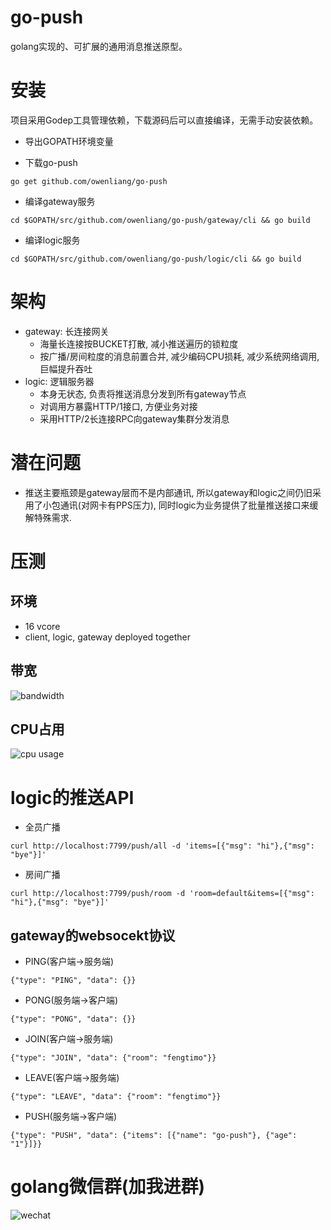 # go-push

golang实现的、可扩展的通用消息推送原型。

# 安装

项目采用Godep工具管理依赖，下载源码后可以直接编译，无需手动安装依赖。

* 导出GOPATH环境变量

* 下载go-push

```
go get github.com/owenliang/go-push
```

* 编译gateway服务

```
cd $GOPATH/src/github.com/owenliang/go-push/gateway/cli && go build
```

* 编译logic服务

```
cd $GOPATH/src/github.com/owenliang/go-push/logic/cli && go build
```

# 架构

* gateway: 长连接网关
    * 海量长连接按BUCKET打散, 减小推送遍历的锁粒度
    * 按广播/房间粒度的消息前置合并, 减少编码CPU损耗, 减少系统网络调用, 巨幅提升吞吐
* logic: 逻辑服务器
    * 本身无状态, 负责将推送消息分发到所有gateway节点
    * 对调用方暴露HTTP/1接口, 方便业务对接
    * 采用HTTP/2长连接RPC向gateway集群分发消息

# 潜在问题

* 推送主要瓶颈是gateway层而不是内部通讯, 所以gateway和logic之间仍旧采用了小包通讯(对网卡有PPS压力), 同时logic为业务提供了批量推送接口来缓解特殊需求.

# 压测

## 环境

* 16 vcore
* client, logic, gateway deployed together

## 带宽

![bandwidth](https://github.com/owenliang/go-push/blob/master/bandwidth.png?raw=true)

## CPU占用

![cpu usage](https://github.com/owenliang/go-push/blob/master/cpu.png?raw=true)

# logic的推送API

* 全员广播

```
curl http://localhost:7799/push/all -d 'items=[{"msg": "hi"},{"msg": "bye"}]'
```

* 房间广播

```
curl http://localhost:7799/push/room -d 'room=default&items=[{"msg": "hi"},{"msg": "bye"}]'
```

## gateway的websocekt协议

* PING(客户端->服务端)

```
{"type": "PING", "data": {}}
```

* PONG(服务端->客户端)

```
{"type": "PONG", "data": {}}
```

* JOIN(客户端->服务端)

```
{"type": "JOIN", "data": {"room": "fengtimo"}}
```

* LEAVE(客户端->服务端)

```
{"type": "LEAVE", "data": {"room": "fengtimo"}}
```

* PUSH(服务端->客户端)

```
{"type": "PUSH", "data": {"items": [{"name": "go-push"}, {"age": "1"}]}}
```

# golang微信群(加我进群)

![wechat](https://github.com/owenliang/go-push/blob/master/E0B82999-82BB-4963-BC2D-FDEAF42230FC.png?raw=true)

